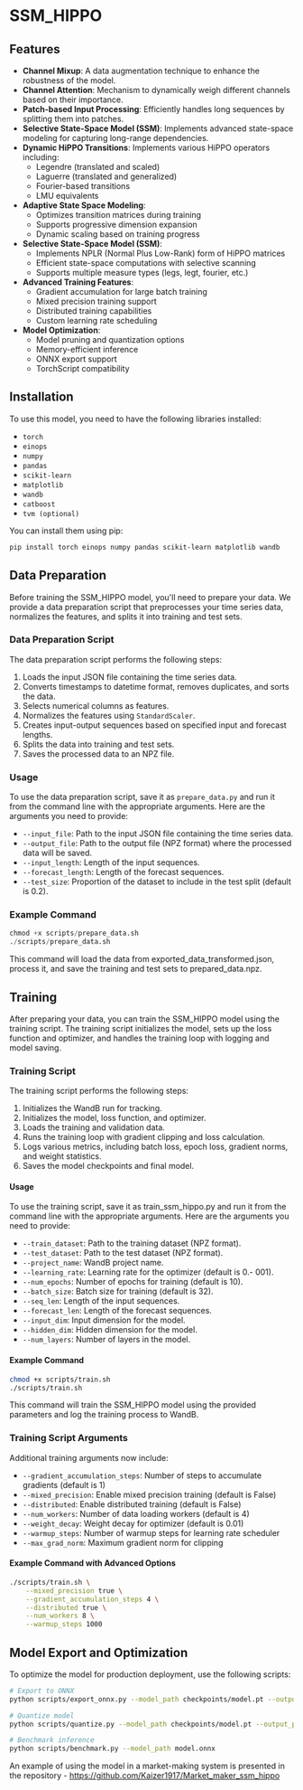 # SSM_HIPPO

## Features

- **Channel Mixup**: A data augmentation technique to enhance the robustness of the model.
- **Channel Attention**: Mechanism to dynamically weigh different channels based on their importance.
- **Patch-based Input Processing**: Efficiently handles long sequences by splitting them into patches.
- **Selective State-Space Model (SSM)**: Implements advanced state-space modeling for capturing long-range dependencies.
- **Dynamic HiPPO Transitions**: Implements various HiPPO operators including:
  - Legendre (translated and scaled)
  - Laguerre (translated and generalized)
  - Fourier-based transitions
  - LMU equivalents
- **Adaptive State Space Modeling**: 
  - Optimizes transition matrices during training
  - Supports progressive dimension expansion
  - Dynamic scaling based on training progress
- **Selective State-Space Model (SSM)**:
  - Implements NPLR (Normal Plus Low-Rank) form of HiPPO matrices
  - Efficient state-space computations with selective scanning
  - Supports multiple measure types (legs, legt, fourier, etc.)
- **Advanced Training Features**:
  - Gradient accumulation for large batch training
  - Mixed precision training support
  - Distributed training capabilities
  - Custom learning rate scheduling
- **Model Optimization**:
  - Model pruning and quantization options
  - Memory-efficient inference
  - ONNX export support
  - TorchScript compatibility

## Installation

To use this model, you need to have the following libraries installed:
- `torch`
- `einops`
- `numpy`
- `pandas`
- `scikit-learn`
- `matplotlib`
- `wandb`
- `catboost`
-  `tvm (optional)`

You can install them using pip:

```bash
pip install torch einops numpy pandas scikit-learn matplotlib wandb
```

## Data Preparation

Before training the SSM_HIPPO model, you'll need to prepare your data. We provide a data preparation script that preprocesses your time series data, normalizes the features, and splits it into training and test sets.

### Data Preparation Script

The data preparation script performs the following steps:
1. Loads the input JSON file containing the time series data.
2. Converts timestamps to datetime format, removes duplicates, and sorts the data.
3. Selects numerical columns as features.
4. Normalizes the features using `StandardScaler`.
5. Creates input-output sequences based on specified input and forecast lengths.
6. Splits the data into training and test sets.
7. Saves the processed data to an NPZ file.

### Usage

To use the data preparation script, save it as `prepare_data.py` and run it from the command line with the appropriate arguments. Here are the arguments you need to provide:

- `--input_file`: Path to the input JSON file containing the time series data.
- `--output_file`: Path to the output file (NPZ format) where the processed data will be saved.
- `--input_length`: Length of the input sequences.
- `--forecast_length`: Length of the forecast sequences.
- `--test_size`: Proportion of the dataset to include in the test split (default is 0.2).

### Example Command

```python
chmod +x scripts/prepare_data.sh
./scripts/prepare_data.sh
```

This command will load the data from exported_data_transformed.json, process it, and save the training and test sets to prepared_data.npz.

## Training

After preparing your data, you can train the SSM_HIPPO model using the training script. The training script initializes the model, sets up the loss function and optimizer, and handles the training loop with logging and model saving.

### Training Script

The training script performs the following steps:

1. Initializes the WandB run for tracking.
2. Initializes the model, loss function, and optimizer.
3. Loads the training and validation data.
4. Runs the training loop with gradient clipping and loss calculation.
5. Logs various metrics, including batch loss, epoch loss, gradient norms, and weight statistics.
6. Saves the model checkpoints and final model.

#### Usage

To use the training script, save it as train_ssm_hippo.py and run it from the command line with the appropriate arguments. Here are the arguments you need to provide:

- `--train_dataset`: Path to the training dataset (NPZ format).
- `--test_dataset`: Path to the test dataset (NPZ format).
- `--project_name`: WandB project name.
- `--learning_rate`: Learning rate for the optimizer (default is 0.- 001).
- `--num_epochs`: Number of epochs for training (default is 10).
- `--batch_size`: Batch size for training (default is 32).
- `--seq_len`: Length of the input sequences.
- `--forecast_len`: Length of the forecast sequences.
- `--input_dim`: Input dimension for the model.
- `--hidden_dim`: Hidden dimension for the model.
- `--num_layers`: Number of layers in the model.


#### Example Command

```bash
chmod +x scripts/train.sh
./scripts/train.sh
```

This command will train the SSM_HIPPO model using the provided parameters and log the training process to WandB.

### Training Script Arguments

Additional training arguments now include:

- `--gradient_accumulation_steps`: Number of steps to accumulate gradients (default is 1)
- `--mixed_precision`: Enable mixed precision training (default is False)
- `--distributed`: Enable distributed training (default is False)
- `--num_workers`: Number of data loading workers (default is 4)
- `--weight_decay`: Weight decay for optimizer (default is 0.01)
- `--warmup_steps`: Number of warmup steps for learning rate scheduler
- `--max_grad_norm`: Maximum gradient norm for clipping

#### Example Command with Advanced Options

```bash
./scripts/train.sh \
    --mixed_precision true \
    --gradient_accumulation_steps 4 \
    --distributed true \
    --num_workers 8 \
    --warmup_steps 1000
```

## Model Export and Optimization

To optimize the model for production deployment, use the following scripts:

```bash
# Export to ONNX
python scripts/export_onnx.py --model_path checkpoints/model.pt --output_path model.onnx

# Quantize model
python scripts/quantize.py --model_path checkpoints/model.pt --output_path model_quantized.pt

# Benchmark inference
python scripts/benchmark.py --model_path model.onnx
```

An example of using the model in a market-making system is presented in the repository - https://github.com/Kaizer1917/Market_maker_ssm_hippo
